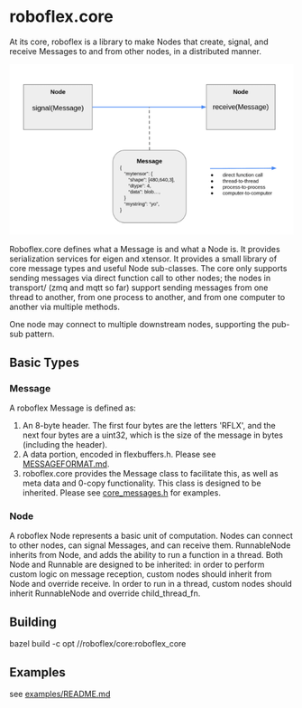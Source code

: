 # roboflex.core

At its core, roboflex is a library to make Nodes that create, signal, and receive Messages to and from other nodes, in a distributed manner.

![](roboflex_nodes_messages_2.png)

Roboflex.core defines what a Message is and what a Node is. It provides serialization services for eigen and xtensor. It provides a small library of core message types and useful Node sub-classes. The core only supports sending messages via direct function call to other nodes; the nodes in transport/ (zmq and mqtt so far) support sending messages from one thread to another, from one process to another, and from one computer to another via multiple methods.

One node may connect to multiple downstream nodes, supporting the pub-sub pattern.

## Basic Types

### Message

A roboflex Message is defined as:
1. An 8-byte header. The first four bytes are the letters 'RFLX', and the next four bytes
are a uint32, which is the size of the message in bytes (including the header).
2. A data portion, encoded in flexbuffers.h. Please see [MESSAGEFORMAT.md](MESSAGEFORMAT.md).
3. roboflex.core provides the Message class to facilitate this, as well as meta data and 0-copy functionality. This class is designed to be inherited. Please see [core_messages.h](core_messages/core_messages.h) for examples.

### Node

A roboflex Node represents a basic unit of computation. Nodes can connect to other nodes, can signal Messages, and can receive them. RunnableNode inherits from Node, and adds the ability to run a function in a thread. Both Node and Runnable are designed to be inherited: in order to perform custom logic on message reception, custom nodes should inherit from Node and override receive. In order to run in a thread, custom nodes should inherit RunnableNode and override child_thread_fn.


## Building

bazel build -c opt //roboflex/core:roboflex_core


## Examples

see [examples/README.md](examples/README.md)
